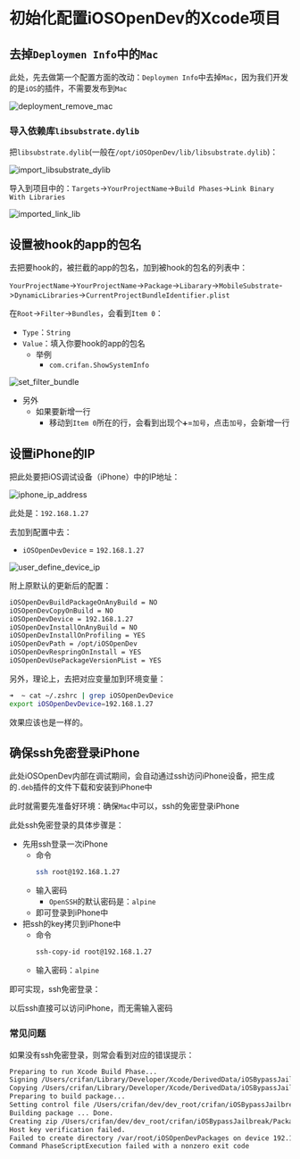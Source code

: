 # 初始化配置iOSOpenDev的Xcode项目

## 去掉`Deploymen Info`中的`Mac`

此处，先去做第一个配置方面的改动：`Deploymen Info`中去掉`Mac`，因为我们开发的是`iOS`的插件，不需要发布到`Mac`

![deployment_remove_mac](../assets/img/deployment_remove_mac.jpg)

### 导入依赖库`libsubstrate.dylib`

把`libsubstrate.dylib`(一般在`/opt/iOSOpenDev/lib/libsubstrate.dylib`)：

![import_libsubstrate_dylib](../assets/img/import_libsubstrate_dylib.jpg)

导入到项目中的：`Targets`->`YourProjectName`->`Build Phases`->`Link Binary With Libraries`

![imported_link_lib](../assets/img/imported_link_lib.jpg)

## 设置被hook的app的包名

去把要hook的，被拦截的app的包名，加到被hook的包名的列表中：

`YourProjectName`->`YourProjectName`->`Package`->`Libarary`->`MobileSubstrate`->`DynamicLibraries`->`CurrentProjectBundleIdentifier.plist`

在`Root`->`Filter`->`Bundles`，会看到`Item 0`：

* `Type`：`String`
* `Value`：填入你要hook的app的包名
  * 举例
    * `com.crifan.ShowSystemInfo`

![set_filter_bundle](../assets/img/set_filter_bundle.jpg)

* 另外
  * 如果要新增一行
    * 移动到`Item 0`所在的行，会看到出现个`➕`=`加号`，点击`加号`，会新增一行

## 设置iPhone的IP

把此处要把iOS调试设备（iPhone）中的IP地址：

![iphone_ip_address](../assets/img/iphone_ip_address.jpg)

此处是：`192.168.1.27`

去加到配置中去：

* `iOSOpenDevDevice` = `192.168.1.27`

![user_define_device_ip](../assets/img/user_define_device_ip.jpg)

附上原默认的更新后的配置：

```bash
iOSOpenDevBuildPackageOnAnyBuild = NO
iOSOpenDevCopyOnBuild = NO
iOSOpenDevDevice = 192.168.1.27
iOSOpenDevInstallOnAnyBuild = NO
iOSOpenDevInstallOnProfiling = YES
iOSOpenDevPath = /opt/iOSOpenDev
iOSOpenDevRespringOnInstall = YES
iOSOpenDevUsePackageVersionPList = YES
```

另外，理论上，去把对应变量加到环境变量：

```bash
➜  ~ cat ~/.zshrc | grep iOSOpenDevDevice
export iOSOpenDevDevice=192.168.1.27
```

效果应该也是一样的。

## 确保ssh免密登录iPhone

此处iOSOpenDev内部在调试期间，会自动通过ssh访问iPhone设备，把生成的`.deb`插件的文件下载和安装到iPhone中

此时就需要先准备好环境：确保`Mac`中可以，ssh的免密登录iPhone

此处ssh免密登录的具体步骤是：

* 先用ssh登录一次iPhone
  * 命令
    ```bash
    ssh root@192.168.1.27
    ```
  * 输入密码
    * `OpenSSH`的默认密码是：`alpine`
  * 即可登录到iPhone中
* 把ssh的key拷贝到iPhone中
  * 命令
    ```bash
    ssh-copy-id root@192.168.1.27
    ```
  * 输入密码：`alpine`

即可实现，ssh免密登录：

以后ssh直接可以访问iPhone，而无需输入密码

### 常见问题

如果没有ssh免密登录，则常会看到对应的错误提示：

```bash
Preparing to run Xcode Build Phase...
Signing /Users/crifan/Library/Developer/Xcode/DerivedData/iOSBypassJailbreak-bfqgivvncccwmeaykhtbtvgylkkq/Build/Products/Release-iphoneos/iOSBypassJailbreak.dylib with ldid... Done.
Copying /Users/crifan/Library/Developer/Xcode/DerivedData/iOSBypassJailbreak-bfqgivvncccwmeaykhtbtvgylkkq/Build/Products/Release-iphoneos/iOSBypassJailbreak.dylib to package directory at /Users/crifan/dev/dev_root/crifan/iOSBypassJailbreak/iOSBypassJailbreak/Package/Library/MobileSubstrate/DynamicLibraries...
Preparing to build package...
Setting control file /Users/crifan/dev/dev_root/crifan/iOSBypassJailbreak/iOSBypassJailbreak/Package/DEBIAN/control Version field to 1.0-1 using /Users/crifan/dev/dev_root/crifan/iOSBypassJailbreak/iOSBypassJailbreak/PackageVersion.plist... Done.
Building package ... Done.
Creating zip /Users/crifan/dev/dev_root/crifan/iOSBypassJailbreak/Packages/com.crifan.iOSBypassJailbreak_1.0-1_iphoneos-arm.zip... Done.
Host key verification failed.
Failed to create directory /var/root/iOSOpenDevPackages on device 192.168.1.27
Command PhaseScriptExecution failed with a nonzero exit code
```
